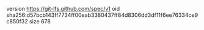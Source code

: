 version https://git-lfs.github.com/spec/v1
oid sha256:d57bcb143ff7734ff00eab3380437ff84d8306dd3df11f6ee76334ce9c850f32
size 678
